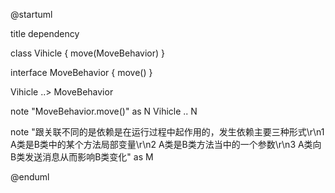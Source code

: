 @startuml

title dependency

class Vihicle {
    move(MoveBehavior)
}

interface MoveBehavior {
    move()
}

Vihicle ..> MoveBehavior

note "MoveBehavior.move()" as N
Vihicle .. N

note "跟关联不同的是依赖是在运行过程中起作用的，发生依赖主要三种形式\r\n1 A类是B类中的某个方法局部变量\r\n2 A类是B类方法当中的一个参数\r\n3 A类向B类发送消息从而影响B类变化" as M

@enduml